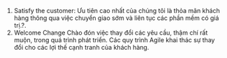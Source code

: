 1. Satisfy the customer:
   Ưu tiên cao nhất của chúng tôi là thỏa mãn khách hàng thông qua việc chuyển giao sớm và liên tục các phần mềm có giá trị.?.
2. Welcome Change
  Chào đón việc thay đổi các yêu cầu, thậm chí rất muộn, trong quá trình phát triển. Các quy trình Agile khai thác sự thay đổi cho các lợi   thế cạnh tranh của khách hàng.
